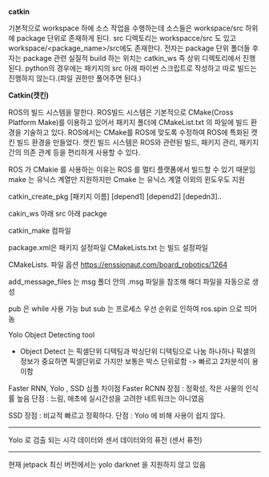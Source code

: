 **catkin**

기본적으로 workspace 하에 소스 작업을 수행하는데 소스들은 workspace/src 하위에 package 단위로 존재하게 된다.
src 디렉토리는 workspacce/src 도 있고 workspace/<package_name>/src에도 존재한다. 전자는 package 단위 폴더들 후자는 package 관련 
실질적 build 하는 위치는 catkin_ws 즉 상위 디렉토리에서 진행된다. 
python의 경우에는 패키지의 src 아래 파이썬 스크립트로 작성하고 따로 빌드는 진행하지 않는다.(파일 권한만 풀어주면 된다.)

**Catkin(캣킨)**

ROS의 빌드 시스템을 말한다. ROS빌드 시스템은 기본적으로 CMake(Cross Platform Make)를 이용하고 있어서 패키지 폴더에 CMakeList.txt 의 파일에 빌드 환경을 기술하고 있다.  ROS에서는 CMake를  ROS에 맞도록 수정하여 ROS에 특화된 캣킨 빌드 환경을 만들었다. 캣킨 빌드 시스템은 ROS와 관련된 빌드, 패키지 관리, 패키지간의 의존 관계 등을 편리하게 사용할 수 있다.

ROS 가 CMakie 를 사용하는 이유는 ROS 를 멀티 플랫폼에서 빌드할 수 있기 때문임 make 는 유닉스 계열만 지원하지만 Cmake 는 유닉스 계열 이외의 윈도우도 지원 

catkin_create_pkg [패키지 이름] [depend1] [depend2] [depedn3]..


cakin_ws 아래 src 아래 packge

catkin_make 컴파일


package.xml은 패키지 설정파일
CMakeLists.txt 는 빌드 설정파일

CMakeLists. 파일 옵션
https://enssionaut.com/board_robotics/1264

add_message_files 는 msg 폴더 안의 .msg 파일을 참조해 해더 파일을 자동으로 생성


pub 은 while 사용 가능
but sub 는 프로세스 우선 순위로 인하여 ros.spin 으로 띄어놈

Yolo
Object Detecting tool
- Object Detect 는 픽셀단위 디텍팅과 박싱단위 디텍팅으로 나눔 하나하나 픽셀의 정보가 중요하면 픽셀단위로 가지만
보통은 박스 단위로함 -> 빠르고 2차분석이 용이함 

Faster RNN, Yolo , SSD 심플 차이점
Faster RCNN
장점 : 정확성, 작은 사물의 인식률 높음
단점 : 느림, 애초에 실시간성을 고려한 네트워크는 아니였음

SSD
장점 : 비교적 빠르고 정확하다.
단점 : Yolo 에 비해 사용이 쉽지 않다.


-------

Yolo 로 검출 되는 시각 데이터와 센서 데이터와의 퓨전 (센서 퓨전)


------
현재 jetpack 최신 버전에서는 yolo darknet 을 지원하지 않고 있음 
